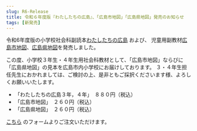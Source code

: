 ```yaml
---
slug: R6-Release
title: 令和６年度版『わたしたちの広島』、「広島市地図」「広島県地図」発売のお知らせ
tags: [新発売]
---
```


令和6年度版の小学校社会科副読本[わたしたちの広島](/docs/watashitachi-no-hiroshima) および、
児童用副教材[広島市地図](/docs/city-maps)、[広島県地図](/docs/pref-maps)を発売しました。

この度、小学校３年生・４年生用社会科教材として、「広島市地図」ならびに「広島県地図」の見本を広島市内小学校にお届けしております。
３・４年生担任先生におかれましては、ご検討の上、是非ともご採択くださいます様、よろしくお願いいたします。

- 「わたしたちの広島３年，４年」　８８０円（税込）
- 「広島市地図」　２６０円（税込）
- 「広島県地図」　２６０円（税込）

[こちら](https://forms.gle/6u5BAaspssEDjGtf8) のフォームよりご注文いただけます。
